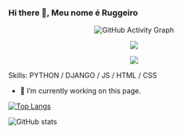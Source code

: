 ### Hi there 👋, Meu nome é Ruggeiro

<div align="center">
  <img src="https://github-readme-activity-graph.vercel.app/graph?username=guero-comec&bg_color=000000" alt="GitHub Activity Graph" />
</div>


<p align="center">
  <img src="https://github-profile-trophy.vercel.app/?username=guero-comec&theme=dracula&row=2&no-bg=true&column=3&margin-w=15&margin-h=15" />
</p>

<div align="center">  
  <a href="https://www.instagram.com/rogerio.arle/" target="_blank">
    <img src="https://img.shields.io/badge/-Instagram-%236A0DAD?style=for-the-badge&logo=instagram&logoColor=white">
  </a>
</div>
 



<!--
**guero-comec/guero-comec** is a ✨ _special_ ✨ repository because its `README.md` (this file) appears on your GitHub profile.

Here are some ideas to get you started:

- 🔭 I’m currently working on ...
- 🌱 I’m currently learning ...
- 👯 I’m looking to collaborate on ...
- 🤔 I’m looking for help with ...
- 💬 Ask me about ...
- 📫 How to reach me: ...
- 😄 Pronouns: ...
- ⚡ Fun fact: ...
-->

Skills: PYTHON / DJANGO / JS / HTML / CSS

- 🔭 I’m currently working on this page. 


[![Top Langs](https://github-readme-stats.vercel.app/api/top-langs/?username=guero-comec)](https://github.com/anuraghazra/github-readme-stats)

![GitHub stats](https://github-readme-stats.vercel.app/api?username=guero-comec&show_icons=true)  


